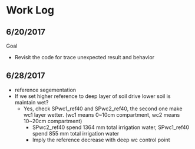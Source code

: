 # Work Log

## 6/20/2017
Goal
- Revisit the code for trace unexpected result and behavior
 
## 6/28/2017
- reference segementation
- If we set higher reference to deep layer of soil drive lower soil is maintain wet?
    - Yes, check SPwc1_ref40 and SPwc2_ref40, the second one make wc1 layer wetter. (wc1 means 0~10cm compartment, wc2 means 10~20cm compartment)
        - SPwc2_ref40 spend 1364 mm total irrigation water, SPwc1_ref40 spend 855 mm total irrigation water
        - Imply the reference decrease with deep wc control point
